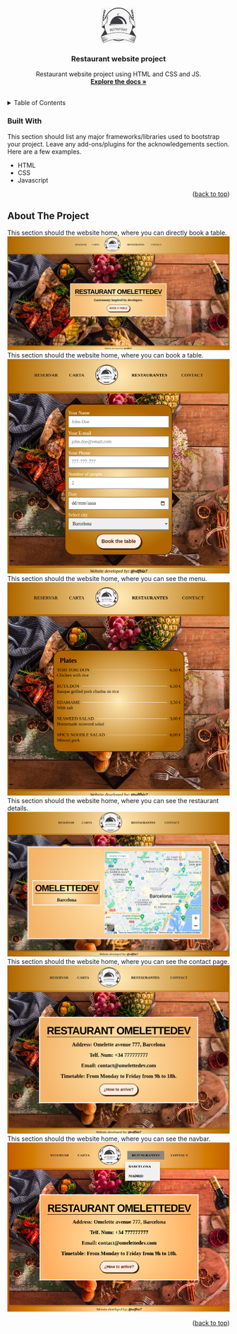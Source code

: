 <!-- PROJECT LOGO -->
<br />
<div align="center">
  <a href="https://github.com/vdfbiz7/restaurant-website-project">
    <img src="img/logo.jpg" alt="Logo" width="80" height="80">
  </a>

  <h3 align="center">Restaurant website project</h3>

  <p align="center">
    Restaurant website project using HTML and CSS and JS.
    <br />
    <a href="https://github.com/vdfbiz7/restaurant-website-project"><strong>Explore the docs »</strong></a>
    <br />
    <br />
  </p>
</div>

<!-- TABLE OF CONTENTS -->
<details>
  <summary>Table of Contents</summary>
  <ol>
    <li>
        <a href="#built-with">Built With</a>
      <a href="#about-the-project">About The Project</a>
    </li>
  </ol>
</details>

<!-- ABOUT THE PROJECT -->

### Built With

This section should list any major frameworks/libraries used to bootstrap your project. Leave any add-ons/plugins for the acknowledgements section. Here are a few examples.

- HTML
- CSS
- Javascript

<p align="right">(<a href="#readme-top">back to top</a>)</p>

## About The Project

This section should the website home, where you can directly book a table.
![RestHome][resthome-screenshot]
This section should the website home, where you can book a table.
![RestBook][restbook-screenshot]
This section should the website home, where you can see the menu.
![RestMenu][restmenu-screenshot]
This section should the website home, where you can see the restaurant details.
![RestRestaurant][restrestaurant-screenshot]
This section should the website home, where you can see the contact page.
![RestContact][restcontact-screenshot]
This section should the website home, where you can see the navbar.
![RestNavbar][restnavbar-screenshot]

<p align="right">(<a href="#readme-top">back to top</a>)</p>

<!-- MARKDOWN LINKS & IMAGES -->
<!-- https://www.markdownguide.org/basic-syntax/#reference-style-links -->

[resthome-screenshot]: /img/res/REST_Project_HOME.png
[restbook-screenshot]: /img/res/REST_Project_BOOK.png
[restmenu-screenshot]: /img/res/REST_Project_MENU.png
[restrestaurant-screenshot]: /img/res/REST_Project_BarcelonaMap.png
[restcontact-screenshot]: /img/res/REST_Project_CONTACT.png
[restnavbar-screenshot]: /img/res/REST_Project_NAVBAR.png
